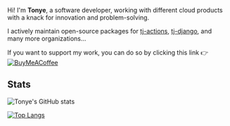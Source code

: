 Hi! I'm **Tonye**, a software developer, working with different cloud products with a knack for innovation and problem-solving.

I actively maintain open-source packages for [tj-actions](https://github.com/tj-actions), [tj-django](https://github.com/tj-django), and many more organizations...

If you want to support my work, you can do so by clicking this link 👉 [![BuyMeACoffee](https://img.shields.io/badge/Buy%20Me%20a%20Coffee-ffdd00?style=for-the-badge&logo=buy-me-a-coffee&logoColor=black)](https://buymeacoffee.com/jackton1)

## Stats

![Tonye's GitHub stats](https://github-readme-stats.vercel.app/api?username=jackton1&show_icons=true&theme=radical) 

[![Top Langs](https://github-readme-stats.vercel.app/api/top-langs/?username=anuraghazra&layout=donut&langs_count=20&theme=radical)](https://github.com/anuraghazra/github-readme-stats)
